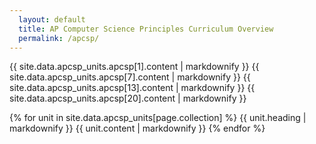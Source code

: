 ```yaml
---
  layout: default
  title: AP Computer Science Principles Curriculum Overview
  permalink: /apcsp/
---
```

{{ site.data.apcsp_units.apcsp[1].content | markdownify }}
{{ site.data.apcsp_units.apcsp[7].content | markdownify }}
{{ site.data.apcsp_units.apcsp[13].content | markdownify }}
{{ site.data.apcsp_units.apcsp[20].content | markdownify }}

{% for unit in site.data.apcsp_units[page.collection] %}
  {{ unit.heading | markdownify }}
  {{ unit.content | markdownify }}
{% endfor %}
